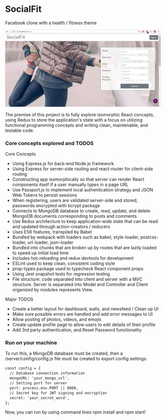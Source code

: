 # SocialFit

Facebook clone with a health / fitness theme

![ScreenShot](client/assets/screenshot.png)

The premise of this project is to fully explore isomorphic React concepts, using Redux to store the application's state with a focus on utilizing functional programming concepts and writing clean, maintenable, and testable code. 

### Core concepts explored and TODOS
Core Concepts
* Using Express.js for back-end Node.js framework
* Using Express for server-side routing and react-router for client-side routing
* Constructing app isomorphically so that server can render React components itself if a user manually types in a page URL
* Use Passport.js to implement local authentication strategy and JSON Web Tokens to persist sessions
* When registering, users are validated server-side and stored; passwords encrypted with bcrypt package
* Connects to MongoDB database to create, read, update, and delete MongoDB documents corresponding to posts and comments
* Use Redux architecture to keep application-wide state that can be read and updated through action-creators / reducers
* Uses ES6 features, transpiled by Babel
* Bundled by webpack with loaders such as babel, style-loader, postcss-loader, url-loader, json-loader
* Bundled into chunks that are broken up by routes that are lazily loaded to speed up initial load time
* Includes hot-reloading and redux devtools for development
* ESLint used to keep clean, consistent coding style
* prop-types package used to typecheck React component props
* Using Jest snapshot tests for regression testing
* File structure: code separated into client and server with a MVC structure. Server is separated into Model and Controller and Client organized by modules represents View.

Major TODOS
* Create a better layout for dashboard, walls, and newsfeed / Clean up UI
* Make sure possible errors are handled and add error messages to UI
* Allow posting of photos, videos, and emojis
* Create update profile page to allow users to edit details of their profile
* Add 3rd party authentication, and Reset Password functionality

### Run on your machine

To run this, a MongoDB database must be created, then a /server/config/config.js file must be created to export config settings:

```
const config = {
  // Database connection information
  mongoURL: 'your_mongo_url',
  // Setting port for server
  port: process.env.PORT || 8000,
  // Secret key for JWT signing and encryption
  secret: 'your_secret_word',
};
```
Now, you can run by using command lines npm install and npm start!